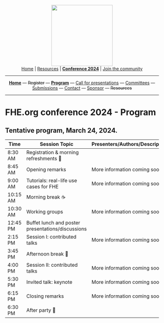 <!-- Main header navigation -->
<p align="center">
  <img width="200" src="https://user-images.githubusercontent.com/5758427/180978488-db825482-5a58-4c7c-9589-c494a6f0be04.png"><br/>
  <a href="https://fhe-org.github.io">Home</a> | <a href="https://fhe-org.github.io/resources">Resources</a> | <b><a href="https://fhe-org.github.io/conferences/conference-2024/">Conference 2024</a></b> | <a href="https://fhe-org.github.io/community">Join the community</a>
</p>
<hr/>
<!-- /Main header navigation -->



<!-- Header conference 2024 links -->
<p align="center">
  <a href="https://fhe-org.github.io/conferences/conference-2024/"><b>Home</b></a>
  —
  <strike>Register</strike>
  —
  <a href="https://fhe-org.github.io/conferences/conference-2024/program"><b>Program</b></a>
  —
  <a href="https://fhe-org.github.io/conferences/conference-2024/call-for-presentations"> Call for presentations</a>
  —
  <a href="https://fhe-org.github.io/conferences/conference-2024/committees">Committees</a>
  —
  <a href="https://easychair.org/conferences/?conf=fheorg2024" target="_blank">Submissions</a>
  —
  <a href="https://fhe-org.github.io/conferences/conference-2024/contact">Contact</a>
  —
  <a href="https://fhe-org.github.io/conferences/conference-2024/sponsor">Sponsor</a>
  —
  <strike>Resources</strike>
</p>
<hr/>
<!-- /Header conference 2024 links -->





# FHE.org conference 2024 - Program

## Tentative program, March 24, 2024.

<table>

  
  <thead>
        <tr>
            <th data-sortas="case-insensitive">Time</th>
            <th data-sortas="case-insensitive">Session Topic</th>
            <th data-sortas="case-insensitive">Presenters/Authors/Description</th>
        </tr>
    </thead>  

<tr>
    <td>8:30 AM</td>
    <td>Registration & morning refreshments 🥐</td>
    <td></td>
</tr>  
<tr>
    <td>8:45 AM</td>
    <td>Opening remarks</td>
    <td>More information coming soon</td>
</tr>  
<tr>
    <td>9:00 AM</td>
    <td>Tutorials: real-life use cases for FHE</td>
    <td>More information coming soon</td>
</tr>  
<tr>
    <td>10:15 AM</td>
    <td>Morning break ☕️</td>
    <td></td>
</tr>
<tr>
    <td>10:30 AM</td>
    <td>Working groups</td>
    <td>More information coming soon</td>
</tr>  
<tr>
    <td>12:45 PM</td>
    <td>Buffet lunch and poster presentations/discussions</td>
    <td></td>
</tr>  
<tr>
    <td>2:15 PM</td>
    <td>Session I: contributed talks</td>
    <td>More information coming soon</td>
</tr>  
<tr>
    <td>3:45 PM</td>
    <td>Afternoon break 🧃</td>
    <td></td>
</tr>  
<tr>
    <td>4:00 PM</td>
    <td>Session II: contributed talks</td>
    <td>More information coming soon</td>
</tr>  
<tr>
    <td>5:30 PM</td>
    <td>Invited talk: keynote</td>
    <td>More information coming soon</td>
</tr>  
<tr>
    <td>6:15 PM</td>
    <td>Closing remarks</td>
    <td>More information coming soon</td>
</tr>  
<tr>
    <td>6:30 PM</td>
    <td>After party 🍻</td>
    <td></td>
</tr>  




</table>
  

